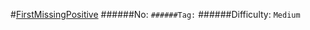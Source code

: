 #[FirstMissingPositive](https://leetcode.com/problems/first-missing-positive/)
######No: ``
######Tag: ``
######Difficulty: `Medium`
